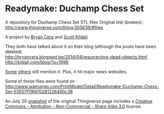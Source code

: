 Readymake: Duchamp Chess Set
============================

A repository for Duchamp Chess Set STL files
Original link (broken): http://www.thingiverse.com/thing:305639/#files

A project by [Bryan Cera](http://bryancera.co.nr/) and [Scott Kildall](http://www.kildall.com/).

They both have talked about it on their blog (although the posts have been deleted)  
http://bryancera.blogspot.be/2014/04/resurrecting-dead-objects.html  
http://kildall.com/blog/?p=1999  

[Some](http://rasterweb.net/raster/2014/05/06/chess-art-3dprinting) [others](http://frankieflood.blogspot.be/2014/05/readymake-duchamps-chess-set.html) still mention it. Plus, it hit major news websites.

Some of these files were found on : http://www.wamungo.com/PrintModel/Detail/Readymake-Duchamp-Chess-Set-53557f118970281228490c38

An July 20 [snapshot](http://web.archive.org/web/20140720145041/http://www.thingiverse.com/thing:305639/) of the original Thingiverse page includes a [Creative Commons - Attribution - Non-Commercial - Share Alike 3.0](http://creativecommons.org/licenses/by-nc-sa/3.0/) license.
